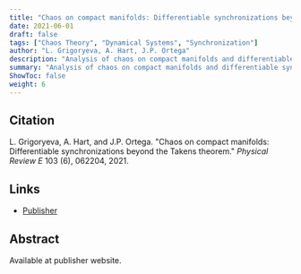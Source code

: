 ```yaml
---
title: "Chaos on compact manifolds: Differentiable synchronizations beyond the Takens theorem"
date: 2021-06-01
draft: false
tags: ["Chaos Theory", "Dynamical Systems", "Synchronization"]
author: "L. Grigoryeva, A. Hart, J.P. Ortega"
description: "Analysis of chaos on compact manifolds and differentiable synchronizations beyond the Takens theorem."
summary: "Analysis of chaos on compact manifolds and differentiable synchronizations beyond the Takens theorem."
ShowToc: false
weight: 6
---
```


## Citation

L. Grigoryeva, A. Hart, and J.P. Ortega. "Chaos on compact manifolds: Differentiable synchronizations beyond the Takens theorem." *Physical Review E* 103 (6), 062204, 2021.

## Links

- [Publisher](https://doi.org/10.1103/PhysRevE.103.062204)

## Abstract

Available at publisher website.
